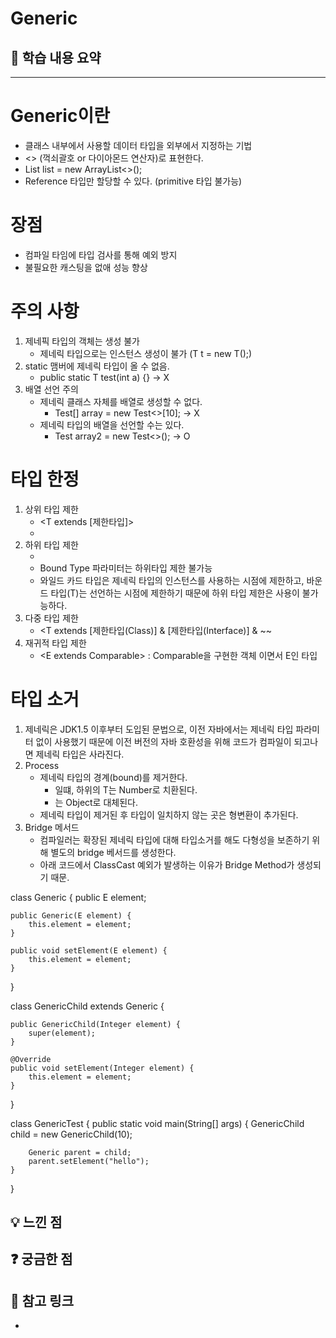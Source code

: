 # Generic

## 📌 학습 내용 요약
***
# Generic이란
- 클래스 내부에서 사용할 데이터 타입을 외부에서 지정하는 기법
- <> (꺽쇠괄호 or 다이아몬드 연산자)로 표현한다.
- List<String> list = new ArrayList<>();
- Reference 타입만 할당할 수 있다. (primitive 타입 불가능)

# 장점
- 컴파일 타임에 타입 검사를 통해 예외 방지
- 불필요한 캐스팅을 없애 성능 향상

# 주의 사항
1. 제네픽 타입의 객체는 생성 불가
   - 제네릭 타입으로는 인스턴스 생성이 불가 (T t = new T();)
2. static 맴버에 제네릭 타입이 올 수 없음.
   - public static T test(int a) {} -> X
3. 배열 선언 주의
   - 제네릭 클래스 자체를 배열로 생성할 수 없다.
     - Test<Integer>[] array = new Test<>[10]; -> X
   - 제네릭 타입의 배열을 선언할 수는 있다.
     - Test<Integer> array2 = new Test<>(); -> O 

# 타입 한정
1. 상위 타입 제한
   - <T extends [제한타입]>
   - <? extends [제한타입]>
2. 하위 타입 제한
   - <? super [제한타입]>
   - Bound Type 파라미터는 하위타입 제한 불가능
   - 와일드 카드 타입은 제네릭 타입의 인스턴스를 사용하는 시점에 제한하고, 바운드 타입(T)는 선언하는 시점에 제한하기 때문에
     하위 타입 제한은 사용이 불가능하다.
3. 다중 타입 제한
   - <T extends [제한타입(Class)] & [제한타입(Interface)] & ~~
4. 재귀적 타입 제한
   - <E extends Comparable<E>> : Comparable을 구현한 객체 이면서 E인 타입

# 타입 소거
1. 제네릭은 JDK1.5 이후부터 도입된 문법으로, 이전 자바에서는 제네릭 타입 파라미터 없이 사용했기 때문에 이전 버전의 자바 호환성을 위해 코드가 컴파일이 되고나면 제네릭 타입은 사라진다.
2. Process
   - 제네릭 타입의 경계(bound)를 제거한다.
     - <T extends Number> 일떄, 하위의 T는 Number로 치환된다.
     - <T>는 Object로 대체된다.
   - 제네릭 타입이 제거된 후 타입이 일치하지 않는 곳은 형변환이 추가된다.
3. Bridge 메서드
   - 컴파일러는 확장된 제네릭 타입에 대해 타입소거를 해도 다형성을 보존하기 위해 별도의 bridge 베서드를 생성한다.
   - 아래 코드에서 ClassCast 예외가 발생하는 이유가 Bridge Method가 생성되기 때문.
     
class Generic<E> {
    public E element;

    public Generic(E element) {
        this.element = element;
    }

    public void setElement(E element) {
        this.element = element;
    }
}

class GenericChild extends Generic<Integer> {

    public GenericChild(Integer element) {
        super(element);
    }

    @Override
    public void setElement(Integer element) {
        this.element = element;
    }
}

class GenericTest {
    public static void main(String[] args) {
        GenericChild child = new GenericChild(10);

        Generic parent = child;
        parent.setElement("hello");
    }
}

## 💡 느낀 점


## ❓ 궁금한 점


## 🔗 참고 링크
- 
